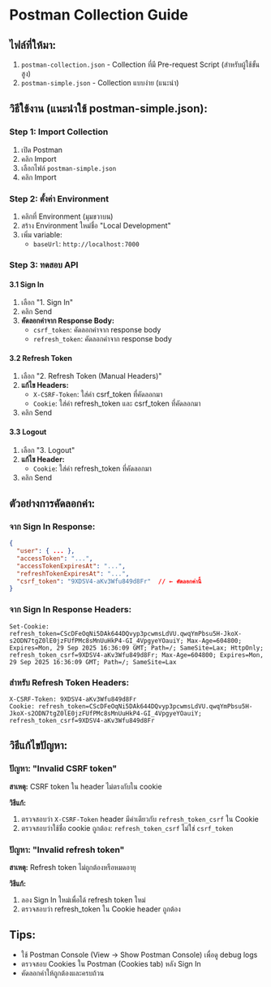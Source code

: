 # Postman Collection Guide

## ไฟล์ที่ให้มา:

1. `postman-collection.json` - Collection ที่มี Pre-request Script (สำหรับผู้ใช้ขั้นสูง)
2. `postman-simple.json` - Collection แบบง่าย (แนะนำ)

## วิธีใช้งาน (แนะนำใช้ postman-simple.json):

### Step 1: Import Collection

1. เปิด Postman
2. คลิก Import
3. เลือกไฟล์ `postman-simple.json`
4. คลิก Import

### Step 2: ตั้งค่า Environment

1. คลิกที่ Environment (มุมขวาบน)
2. สร้าง Environment ใหม่ชื่อ "Local Development"
3. เพิ่ม variable:
   - `baseUrl`: `http://localhost:7000`

### Step 3: ทดสอบ API

#### 3.1 Sign In

1. เลือก "1. Sign In"
2. คลิก Send
3. **คัดลอกค่าจาก Response Body:**
   - `csrf_token`: คัดลอกค่าจาก response body
   - `refresh_token`: คัดลอกค่าจาก response body

#### 3.2 Refresh Token

1. เลือก "2. Refresh Token (Manual Headers)"
2. **แก้ไข Headers:**
   - `X-CSRF-Token`: ใส่ค่า csrf_token ที่คัดลอกมา
   - `Cookie`: ใส่ค่า refresh_token และ csrf_token ที่คัดลอกมา
3. คลิก Send

#### 3.3 Logout

1. เลือก "3. Logout"
2. **แก้ไข Header:**
   - `Cookie`: ใส่ค่า refresh_token ที่คัดลอกมา
3. คลิก Send

## ตัวอย่างการคัดลอกค่า:

### จาก Sign In Response:

```json
{
  "user": { ... },
  "accessToken": "...",
  "accessTokenExpiresAt": "...",
  "refreshTokenExpiresAt": "...",
  "csrf_token": "9XDSV4-aKv3Wfu849d8Fr"  // ← คัดลอกค่านี้
}
```

### จาก Sign In Response Headers:

```
Set-Cookie: refresh_token=CScDFeOqNi5DAk644DQvyp3pcwmsLdVU.qwqYmPbsu5H-JkoX-s2ODN7tgZ0lE0jzFUfPMc8sMnUuHkP4-GI_4VpgyeYOauiY; Max-Age=604800; Expires=Mon, 29 Sep 2025 16:36:09 GMT; Path=/; SameSite=Lax; HttpOnly; refresh_token_csrf=9XDSV4-aKv3Wfu849d8Fr; Max-Age=604800; Expires=Mon, 29 Sep 2025 16:36:09 GMT; Path=/; SameSite=Lax
```

### สำหรับ Refresh Token Headers:

```
X-CSRF-Token: 9XDSV4-aKv3Wfu849d8Fr
Cookie: refresh_token=CScDFeOqNi5DAk644DQvyp3pcwmsLdVU.qwqYmPbsu5H-JkoX-s2ODN7tgZ0lE0jzFUfPMc8sMnUuHkP4-GI_4VpgyeYOauiY; refresh_token_csrf=9XDSV4-aKv3Wfu849d8Fr
```

## วิธีแก้ไขปัญหา:

### ปัญหา: "Invalid CSRF token"

**สาเหตุ:** CSRF token ใน header ไม่ตรงกับใน cookie

**วิธีแก้:**

1. ตรวจสอบว่า `X-CSRF-Token` header มีค่าเดียวกับ `refresh_token_csrf` ใน Cookie
2. ตรวจสอบว่าใช้ชื่อ cookie ถูกต้อง: `refresh_token_csrf` ไม่ใช่ `csrf_token`

### ปัญหา: "Invalid refresh token"

**สาเหตุ:** Refresh token ไม่ถูกต้องหรือหมดอายุ

**วิธีแก้:**

1. ลอง Sign In ใหม่เพื่อได้ refresh token ใหม่
2. ตรวจสอบว่า refresh_token ใน Cookie header ถูกต้อง

## Tips:

- ใช้ Postman Console (View → Show Postman Console) เพื่อดู debug logs
- ตรวจสอบ Cookies ใน Postman (Cookies tab) หลัง Sign In
- คัดลอกค่าให้ถูกต้องและครบถ้วน
